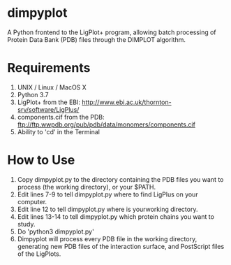 # dimpyplot
A Python frontend to the LigPlot+ program, allowing batch processing of Protein Data Bank (PDB) files through the DIMPLOT algorithm.

# Requirements
1. UNIX / Linux / MacOS X
2. Python 3.7
3. LigPlot+ from the EBI: http://www.ebi.ac.uk/thornton-srv/software/LigPlus/
4. components.cif from the PDB: ftp://ftp.wwpdb.org/pub/pdb/data/monomers/components.cif  
5. Ability to 'cd' in the Terminal

# How to Use
1. Copy dimpyplot.py to the directory containing the PDB files you want to process (the working directory), or your $PATH.
2. Edit lines 7-9 to tell dimpyplot.py where to find LigPlus on your computer.
3. Edit line 12 to tell dimpyplot.py where is yourworking directory.
4. Edit lines 13-14 to tell dimpyplot.py which protein chains you want to study.
5. Do 'python3 dimpyplot.py'
6. Dimpyplot will process every PDB file in the working directory, generating new PDB files of the interaction surface, and PostScript files of the LigPlots.
